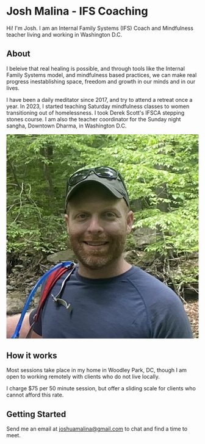 # Josh Malina - IFS Coaching

Hi! I'm Josh. I am an Internal Family Systems (IFS) Coach and Mindfulness teacher living and working in Washington D.C.

## About

I beleive that real healing is possible, and through tools like the Internal Family Systems model, and mindfulness based practices, we can make real progress inestablishing space, freedom and growth in our minds and in our lives.

I have been a daily meditator since 2017, and try to attend a retreat once a year. In 2023, I started  teaching Saturday mindfulness classes to women transitioning out of homelessness. I took Derek Scott's IFSCA stepping stones course. I am also the teacher coordinator for the Sunday night sangha, Downtown Dharma, in Washington D.C.

![image](docs/assets/me_woods.jpg)

## How it works

Most sessions take place in my home in Woodley Park, DC, though I am open to working remotely with clients who do not live locally. 

I charge $75 per 50 minute session, but offer a sliding scale for clients who cannot afford this rate. 

## Getting Started

Send me an email at joshuamalina@gmail.com to chat and find a time to meet.
